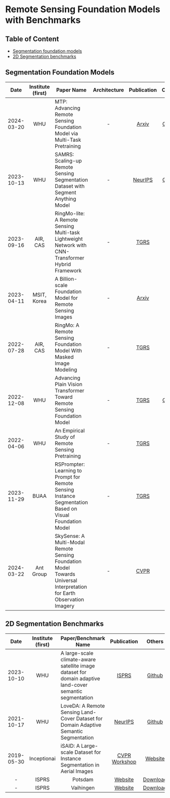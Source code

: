 
# Remote Sensing Foundation Models with Benchmarks


## Table of Content

  - [Segmentation foundation models](##Segmentation)
  - [2D Segmentation benchmarks](##Segmentation)


## Segmentation Foundation Models
|  Date | Institute (first) |<center> Paper Name | Architecture | Publication| Others |
| :-----: | :-------------------------------: | :---------------------------------------------------------------------------------------------------------------------------------------------------------------------------------- | :---------: | :---------:| :---------:
| 2024-03-20 | WHU | MTP: Advancing Remote Sensing Foundation Model via Multi-Task Pretraining |   - |[Arxiv](https://arxiv.org/abs/2403.13430) |[Github](https://github.com/ViTAE-Transformer/MTP/tree/main) |
| 2023-10-13 | WHU | SAMRS: Scaling-up Remote Sensing Segmentation Dataset with Segment Anything Model|  - |[NeurIPS](https://arxiv.org/abs/2204.02825) | [Github](https://github.com/ViTAE-Transformer/SAMRS) |
| 2023-09-16 | AIR, CAS | RingMo-lite: A Remote Sensing Multi-task Lightweight Network with CNN-Transformer Hybrid Framework |  - |[TGRS](https://arxiv.org/abs/2309.09003) | - |
| 2023-04-11 |MSIT, Korea | A Billion-scale Foundation Model for Remote Sensing Images |  - |[Arxiv](https://arxiv.org/pdf/2304.05215.pdf) | - |
| 2022-07-28 | AIR, CAS | RingMo: A Remote Sensing Foundation Model With Masked Image Modeling |  - |[TGRS](https://drive.google.com/file/d/1MVP31ksrMKgFUQJMItZcrPfXtAJZ7Wbc/view) | - |
| 2022-12-08 | WHU| Advancing Plain Vision Transformer Toward Remote Sensing Foundation Model |  - |[TGRS](https://arxiv.org/pdf/2208.03987.pdf) | [Github](https://github.com/vitae-transformer/remote-sensing-rvsa) |
| 2022-04-06 | WHU | An Empirical Study of Remote Sensing Pretraining |  - |[TGRS](https://arxiv.org/abs/2204.02825) | - |
| 2023-11-29 | BUAA | RSPrompter: Learning to Prompt for Remote Sensing Instance Segmentation Based on Visual Foundation Model |  - |[TGRS](https://arxiv.org/abs/2204.02825) | - |
| 2024-03-22 | Ant Group | SkySense: A Multi-Modal Remote Sensing Foundation Model Towards Universal Interpretation for Earth Observation Imagery |  - |[CVPR](https://arxiv.org/pdf/2312.10115.pdf) | - |



## 2D Segmentation Benchmarks 
|  Date | Institute (first) |<center> Paper/Benchmark Name | Publication | Others |
| :-----: | :-------------------------------: | :---------------------------------------------------------------------------------------------------------------------------------------------------------------------------------- | :---------: | :---------:
| 2023-10-10 | WHU | A large-scale climate-aware satellite image dataset for domain adaptive land-cover semantic segmentation | [ISPRS](https://doi.org/10.1016/j.isprsjprs.2023.09.007) | [Github](-) |
| 2021-10-17 |WHU | LoveDA: A Remote Sensing Land-Cover Dataset for Domain Adaptive Semantic Segmentation | [NeurIPS](https://www.researchgate.net/publication/355390292_LoveDA_A_Remote_Sensing_Land-Cover_Dataset_for_Domain_Adaptive_Semantic_Segmentation) | [Github](https://github.com/Junjue-Wang/LoveDA) |
| 2019-05-30 |Inceptionai | iSAID: A Large-scale Dataset for Instance Segmentation in Aerial Images | [CVPR Workshop](https://openaccess.thecvf.com/content_CVPRW_2019/papers/DOAI/Zamir_iSAID_A_Large-scale_Dataset_for_Instance_Segmentation_in_Aerial_Images_CVPRW_2019_paper.pdf) | [Website](https://captain-whu.github.io/iSAID/index.html) |
| - |ISPRS | <center>Potsdam | [Website](https://www.isprs.org/education/benchmarks/UrbanSemLab/2d-sem-label-vaihingen.aspx) | [Download](https://pan.baidu.com/share/init?surl=K-cLVZnd1X7d8c26FQ-nGg&pwd=mseg) |
| - |ISPRS | <center>Vaihingen | [Website](https://www.isprs.org/education/benchmarks/UrbanSemLab/2d-sem-label-potsdam.aspx) | [Download](https://pan.baidu.com/s/109D3WLrLafsuYtLeerLiiA?pwd=mseg) |


